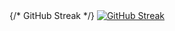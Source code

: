 <div style={{ width: "100%", display: "flex", flexDirection: "column", alignItems: "center" }}>
  {/* GitHub Streak */}
  <a href="https://git.io/streak-stats">
    <img src="https://streak-stats.demolab.com?user=vikashkhati007&theme=youtube-dark" alt="GitHub Streak" />
  </a>
</div>
